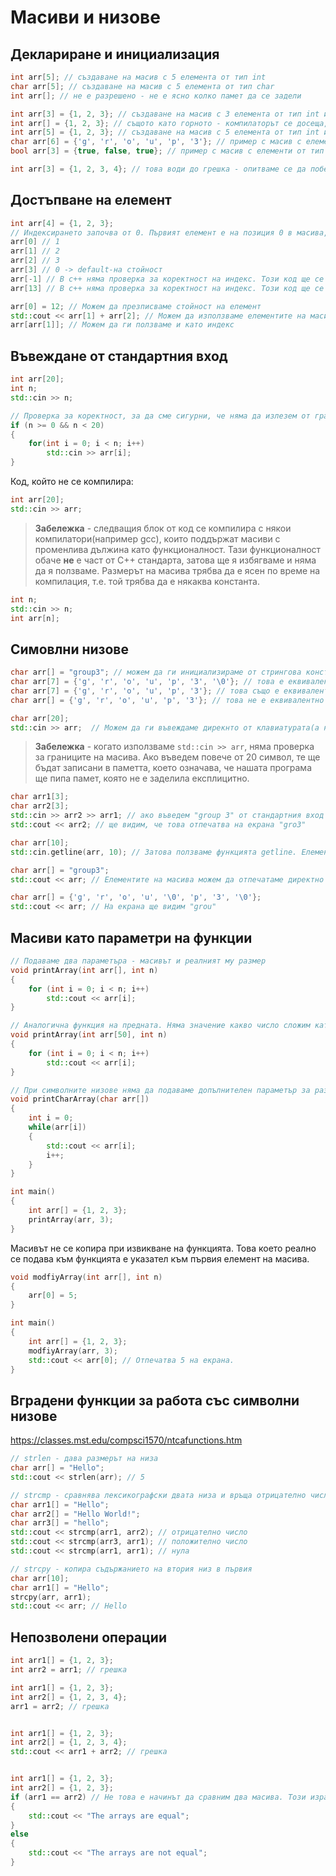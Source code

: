 # Масиви и низове

## Деклариране и инициализация

```c++
int arr[5]; // създаване на масив с 5 елемента от тип int
char arr[5]; // създаване на масив с 5 елемента от тип char
int arr[]; // не е разрешено - не е ясно колко памет да се задели

int arr[3] = {1, 2, 3}; // създаване на масив с 3 елемента от тип int и задаване стойностите на елементите с инициализиращ списък
int arr[] = {1, 2, 3}; // същото като горното - компилаторът се досеща, че размерът е 3
int arr[5] = {1, 2, 3}; // създаване на масив с 5 елемента от тип int и задаване стойностите на елементите на първите 3 - останалите получават default-на стойност 0
char arr[6] = {'g', 'r', 'o', 'u', 'p', '3'}; // пример с масив с елементи от тип char
bool arr[3] = {true, false, true}; // пример с масив с елементи от тип bool

int arr[3] = {1, 2, 3, 4}; // това води до грешка - опитваме се да поберем 4 елемента в масив за 3
```

## Достъпване на елемент

```c++
int arr[4] = {1, 2, 3};
// Индексирането започва от 0. Първият елемент е на позиция 0 в масива, последният елемент е на позиция l - 1, където l e дължината на масива
arr[0] // 1
arr[1] // 2
arr[2] // 3
arr[3] // 0 -> default-на стойност
arr[-1] // В c++ няма проверка за коректност на индекс. Този код ще се компилира и ще доведе до недефинирано поведение.
arr[13] // В c++ няма проверка за коректност на индекс. Този код ще се компилира и ще доведе до недефинирано поведение.

arr[0] = 12; // Можем да презписваме стойност на елемент
std::cout << arr[1] + arr[2]; // Можем да използваме елементите на масив в израз
arr[arr[1]]; // Можем да ги ползваме и като индекс

```


## Въвеждане от стандартния вход

```c++
int arr[20];
int n;
std::cin >> n;

// Проверка за коректност, за да сме сигурни, че няма да излезем от границите на паметта заделена за масива.
if (n >= 0 && n < 20)
{
    for(int i = 0; i < n; i++)
        std::cin >> arr[i];
}
```

Код, който не се компилира:
```c++
int arr[20];
std::cin >> arr;
```

> **Забележка** - следващия блок от код се компилира с някои компилатори(например gcc), които поддържат масиви с променлива дължина като функционалност. Тази функционалност обаче **не** е част от C++ стандарта, затова ще я избягваме и няма да я ползваме. Размерът на масива трябва да е ясен по време на компилация, т.е. той трябва да е някаква константа.

```c++
int n;
std::cin >> n;
int arr[n];
```


## Симовлни низове

```c++
char arr[] = "group3"; // можем да ги инициализираме от стрингова константа
char arr[7] = {'g', 'r', 'o', 'u', 'p', '3', '\0'}; // това е еквивалентно на горното
char arr[7] = {'g', 'r', 'o', 'u', 'p', '3'}; // това също е еквивалентно на горното, защото последния елемент в масива ще получи default-на стойност 0
char arr[] = {'g', 'r', 'o', 'u', 'p', '3'}; // това не е еквивалентно на горните 3 - това е масив със 6 елемента и няма терминираща нула накрая
```

```c++
char arr[20];
std::cin >> arr;  // Можем да ги въвеждаме дирекнто от клавиатурата(а не елемент по елемент). Резултатният масив автоматично ще има терминираща нула на края. Елементите на масива ще са всички символи, които сме въвели от клавиатурата до натискане на разделителен символ(например space или нов ред).
```

> **Забележка** - когато използваме `std::cin >> arr`, няма проверка за границите на масива. Ако въведем повече от 20 символ, те ще бъдат записани в паметта, което означава, че нашата програма ще пипа памет, която не е заделила експлицитно.

```c++
char arr1[3];
char arr2[3];
std::cin >> arr2 >> arr1; // ако въведем "group 3" от стандартния вход
std::cout << arr2; // ще видим, че това отпечатва на екрана "gro3"
```

```c++
char arr[10];
std::cin.getline(arr, 10); // Затова ползваме функцията getline. Елементите на масива ще са всички символи, които въведем, до натискане на нов ред или докато не въведем 9 символа(10ия ще е термниращата нула). Така си гарантираме, че няма да прескочим паметта, която сме заделили за нашия масив.
```


```c++
char arr[] = "group3";
std::cout << arr; // Елементите на масива можем да отпечатаме директно без цикъл. Ще бъдат отпечатани всички елементи до първата термнираща нула в масива.

char arr[] = {'g', 'r', 'o', 'u', '\0', 'p', '3', '\0'};
std::cout << arr; // На екрана ще видим "grou"
```

## Масиви като параметри на функции

```c++
// Подаваме два параметъра - масивът и реалният му размер
void printArray(int arr[], int n)
{
    for (int i = 0; i < n; i++)
        std::cout << arr[i];
}

// Аналогична функция на предната. Няма значение какво число сложим като размер. Виж обяснението по-долу
void printArray(int arr[50], int n)
{
    for (int i = 0; i < n; i++)
        std::cout << arr[i];
}

// При символните низове няма да подаваме допълнителен параметър за размера на масива, защото знаем, че той завършва с терминираща нула.
void printCharArray(char arr[])
{   
    int i = 0;
    while(arr[i])
    {
        std::cout << arr[i];
        i++;
    }
}

int main()
{
    int arr[] = {1, 2, 3};
    printArray(arr, 3);   
}
```

Масивът не се копира при извикване на функцията. Това което реално се подава към функцията е указател към първия елемент на масива.

```c++
void modfiyArray(int arr[], int n)
{
    arr[0] = 5;
}

int main()
{
    int arr[] = {1, 2, 3};
    modfiyArray(arr, 3);   
    std::cout << arr[0]; // Отпечатва 5 на екрана.
}
```

## Вградени функции за работа със символни низове

https://classes.mst.edu/compsci1570/ntcafunctions.htm

```c++
// strlen - дава размерът на низа
char arr[] = "Hello";
std::cout << strlen(arr); // 5

// strcmp - сравнява лексикографски двата низа и връща отрицателно число, ако първият е по-малък лексикографски, 0 ако двата низа са еднакви и положително число, ако първият е по-голям лексикографски
char arr1[] = "Hello";
char arr2[] = "Hello World!";
char arr3[] = "hello";
std::cout << strcmp(arr1, arr2); // отрицателно число
std::cout << strcmp(arr3, arr1); // положително число
std::cout << strcmp(arr1, arr1); // нула

// strcpy - копира съдържанието на втория низ в първия
char arr[10];
char arr1[] = "Hello";
strcpy(arr, arr1);
std::cout << arr; // Hello
```


## Непозволени операции

```c++
int arr1[] = {1, 2, 3};
int arr2 = arr1; // грешка

int arr1[] = {1, 2, 3};
int arr2[] = {1, 2, 3, 4};
arr1 = arr2; // грешка


int arr1[] = {1, 2, 3};
int arr2[] = {1, 2, 3, 4};
std::cout << arr1 + arr2; // грешка


int arr1[] = {1, 2, 3};
int arr2[] = {1, 2, 3};
if (arr1 == arr2) // Не това е начинът да сравним два масива. Този израз винаги ще се оцени на false.
{
    std::cout << "The arrays are equal";
}
else
{
    std::cout << "The arrays are not equal";
}
```
